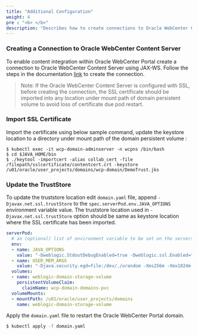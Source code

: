 ```yaml
---
title: "Additional Configuration"
weight: 4
pre : "<b> </b>"
description: "Describes how to create connections to Oracle WebCenter Content Server to enable content integration within Oracle WebCenter Portal."
---
```


### Creating a Connection to Oracle WebCenter Content Server

To enable content integration within Oracle WebCenter Portal create a connection to Oracle WebCenter Content Server using JAX-WS. Follow the steps in the documentation [link](https://docs.oracle.com/en/middleware/webcenter/portal/12.2.1.4/admin/managing-connections-oracle-webcenter-content-server.html#GUID-7907C8EA-802F-40B6-A19B-B0CC55CDB532) to create the connection. 

>Note: If the Oracle WebCenter Content Server is configured with SSL, before creating the connection, the SSL certificate should be imported into any location under mount path of domain persistent volume to avoid loss of certificate due pod restart.

### Import SSL Certificate
Import the certificate using below sample command, update the keystore location to a directory under mount path of the domain persistent volume :
```
$ kubectl exec -it wcp-domain-adminserver -n wcpns /bin/bash
$ cd $JAVA_HOME/bin
$ ./keytool -importcert -alias collab_cert -file /filepath/sslcertificate/contentcert.crt -keystore /u01/oracle/user_projects/domains/wcp-domain/DemoTrust.jks

```

### Update the TrustStore
To update the truststore location edit `domain.yaml` file, append `-Djavax.net.ssl.trustStore` to the `spec.serverPod.env.JAVA_OPTIONS` environment variable value. The truststore location used in `-Djavax.net.ssl.trustStore` option should be same as keystore location where the SSL certificate has been imported.
```yaml
serverPod:
  # an (optional) list of environment variable to be set on the servers
  env:
  - name: JAVA_OPTIONS
    value: "-Dweblogic.StdoutDebugEnabled=true -Dweblogic.ssl.Enabled=true -Dweblogic.security.SSL.ignoreHostnameVerification=true -Djavax.net.ssl.trustStore=/u01/oracle/user_projects/domains/wcp-domain/DemoTrust.jks"
  - name: USER_MEM_ARGS
    value: "-Djava.security.egd=file:/dev/./urandom -Xms256m -Xmx1024m "
  volumes:
  - name: weblogic-domain-storage-volume
    persistentVolumeClaim:
      claimName: wcp-domain-domains-pvc
  volumeMounts:
  - mountPath: /u01/oracle/user_projects/domains
    name: weblogic-domain-storage-volume
```

Apply the `domain.yaml` file to restart the Oracle WebCenter Portal domain.

```bash
$ kubectl apply -f domain.yaml
```